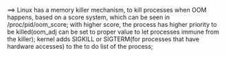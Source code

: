 ==> Linux has a memory killer mechanism, to kill processes when OOM happens,
	based on a score system, which can be seen in /proc/pid/oom_score; with
	higher score, the process has higher priority to be killed(oom_adj can
	be set to proper value to let processes immune from the killer); kernel
	adds SIGKILL or SIGTERM(for processes that have hardware accesses) to the
	to do list of the process;
